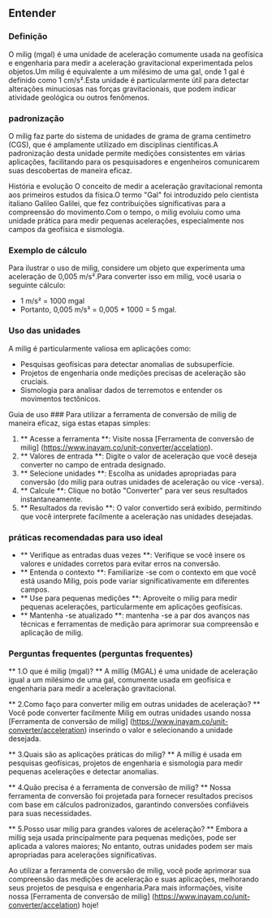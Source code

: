 ## Entender

### Definição
O milig (mgal) é uma unidade de aceleração comumente usada na geofísica e engenharia para medir a aceleração gravitacional experimentada pelos objetos.Um milig é equivalente a um milésimo de uma gal, onde 1 gal é definido como 1 cm/s².Esta unidade é particularmente útil para detectar alterações minuciosas nas forças gravitacionais, que podem indicar atividade geológica ou outros fenômenos.

### padronização
O milig faz parte do sistema de unidades de grama de grama centímetro (CGS), que é amplamente utilizado em disciplinas científicas.A padronização desta unidade permite medições consistentes em várias aplicações, facilitando para os pesquisadores e engenheiros comunicarem suas descobertas de maneira eficaz.

História e evolução
O conceito de medir a aceleração gravitacional remonta aos primeiros estudos da física.O termo "Gal" foi introduzido pelo cientista italiano Galileo Galilei, que fez contribuições significativas para a compreensão do movimento.Com o tempo, o milig evoluiu como uma unidade prática para medir pequenas acelerações, especialmente nos campos da geofísica e sismologia.

### Exemplo de cálculo
Para ilustrar o uso de milig, considere um objeto que experimenta uma aceleração de 0,005 m/s².Para converter isso em milig, você usaria o seguinte cálculo:
- 1 m/s² = 1000 mgal
- Portanto, 0,005 m/s² = 0,005 * 1000 = 5 mgal.

### Uso das unidades
A milig é particularmente valiosa em aplicações como:
- Pesquisas geofísicas para detectar anomalias de subsuperfície.
- Projetos de engenharia onde medições precisas de aceleração são cruciais.
- Sismologia para analisar dados de terremotos e entender os movimentos tectônicos.

Guia de uso ###
Para utilizar a ferramenta de conversão de milig de maneira eficaz, siga estas etapas simples:
1. ** Acesse a ferramenta **: Visite nossa [Ferramenta de conversão de milig] (https://www.inayam.co/unit-converter/accelation).
2. ** Valores de entrada **: Digite o valor de aceleração que você deseja converter no campo de entrada designado.
3. ** Selecione unidades **: Escolha as unidades apropriadas para conversão (do milig para outras unidades de aceleração ou vice -versa).
4. ** Calcule **: Clique no botão "Converter" para ver seus resultados instantaneamente.
5. ** Resultados da revisão **: O valor convertido será exibido, permitindo que você interprete facilmente a aceleração nas unidades desejadas.

### práticas recomendadas para uso ideal
- ** Verifique as entradas duas vezes **: Verifique se você insere os valores e unidades corretos para evitar erros na conversão.
- ** Entenda o contexto **: Familiarize -se com o contexto em que você está usando Milig, pois pode variar significativamente em diferentes campos.
- ** Use para pequenas medições **: Aproveite o milig para medir pequenas acelerações, particularmente em aplicações geofísicas.
- ** Mantenha -se atualizado **: mantenha -se a par dos avanços nas técnicas e ferramentas de medição para aprimorar sua compreensão e aplicação de milig.

### Perguntas frequentes (perguntas frequentes)

** 1.O que é milig (mgal)? **
A millig (MGAL) é uma unidade de aceleração igual a um milésimo de uma gal, comumente usada em geofísica e engenharia para medir a aceleração gravitacional.

** 2.Como faço para converter milig em outras unidades de aceleração? **
Você pode converter facilmente Milig em outras unidades usando nossa [Ferramenta de conversão de milig] (https://www.inayam.co/unit-converter/acceleration) inserindo o valor e selecionando a unidade desejada.

** 3.Quais são as aplicações práticas do milig? **
A millig é usada em pesquisas geofísicas, projetos de engenharia e sismologia para medir pequenas acelerações e detectar anomalias.

** 4.Quão precisa é a ferramenta de conversão de milig? **
Nossa ferramenta de conversão foi projetada para fornecer resultados precisos com base em cálculos padronizados, garantindo conversões confiáveis ​​para suas necessidades.

** 5.Posso usar milig para grandes valores de aceleração? **
Embora a millig seja usada principalmente para pequenas medições, pode ser aplicada a valores maiores; No entanto, outras unidades podem ser mais apropriadas para acelerações significativas.

Ao utilizar a ferramenta de conversão de milig, você pode aprimorar sua compreensão das medições de aceleração e suas aplicações, melhorando seus projetos de pesquisa e engenharia.Para mais informações, visite nossa [Ferramenta de conversão de milig] (https://www.inayam.co/unit-converter/accelation) hoje!